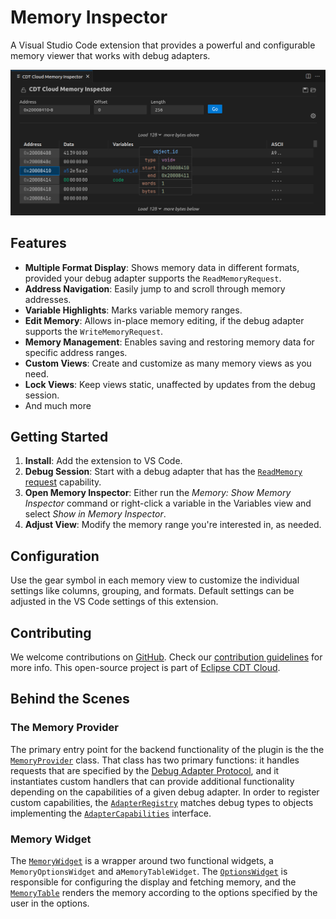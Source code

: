 # Memory Inspector

A Visual Studio Code extension that provides a powerful and configurable memory viewer that works with debug adapters.

![Screenshot of the Memory Inspector](https://raw.githubusercontent.com/eclipse-cdt-cloud/vscode-memory-inspector/master/media/memory-inspector-screenshot.png)

## Features

- **Multiple Format Display**: Shows memory data in different formats, provided your debug adapter supports the `ReadMemoryRequest`.
- **Address Navigation**: Easily jump to and scroll through memory addresses.
- **Variable Highlights**: Marks variable memory ranges.
- **Edit Memory**: Allows in-place memory editing, if the debug adapter supports the `WriteMemoryRequest`.
- **Memory Management**: Enables saving and restoring memory data for specific address ranges.
- **Custom Views**: Create and customize as many memory views as you need.
- **Lock Views**: Keep views static, unaffected by updates from the debug session.
- And much more

## Getting Started

1. **Install**: Add the extension to VS Code.
2. **Debug Session**: Start with a debug adapter that has the [`ReadMemory` request](https://microsoft.github.io/debug-adapter-protocol/specification#Requests_ReadMemory) capability.
3. **Open Memory Inspector**: Either run the *Memory: Show Memory Inspector* command or right-click a variable in the Variables view and select *Show in Memory Inspector*.
4. **Adjust View**: Modify the memory range you're interested in, as needed.

## Configuration

Use the gear symbol in each memory view to customize the individual settings like columns, grouping, and formats.
Default settings can be adjusted in the VS Code settings of this extension.

## Contributing

We welcome contributions on [GitHub](https://github.com/eclipse-cdt-cloud/vscode-memory-inspector).
Check our [contribution guidelines](./CONTRIBUTING.md) for more info.
This open-source project is part of [Eclipse CDT Cloud](https://eclipse.dev/cdt-cloud/).

## Behind the Scenes

### The Memory Provider

The primary entry point for the backend functionality of the plugin is the the [`MemoryProvider`](./src/plugin/memory-provider.ts) class. That class
has two primary functions: it handles requests that are specified by the [Debug Adapter Protocol](https://microsoft.github.io/debug-adapter-protocol/),
and it instantiates custom handlers that can provide additional functionality depending on the capabilities of a given debug adapter. In order to
register custom capabilities, the [`AdapterRegistry`](./src/plugin/adapter-registry/adapter-registry.ts) matches debug types to objects implementing
the [`AdapterCapabilities`](./src/plugin/adapter-registry/adapter-capabilities.ts) interface.

### Memory Widget

The [`MemoryWidget`](./src/webview/components/memory-widget.tsx) is a wrapper around two functional widgets, a `MemoryOptionsWidget` and a`MemoryTableWidget`.
The [`OptionsWidget`](./src/webview/components/options-widget.tsx) is responsible for configuring the display and fetching memory, and the
[`MemoryTable`](./src/webview/components/memory-table.tsx) renders the memory according to the options specified by the user in the options.
